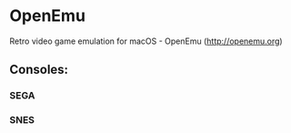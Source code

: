 # OpenEmu
Retro video game emulation for macOS - OpenEmu (http://openemu.org)

## Consoles:

### SEGA

### SNES

